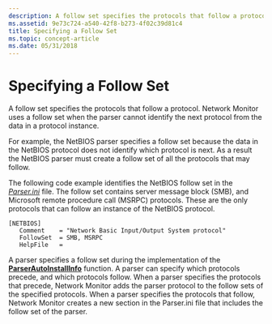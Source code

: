 ```yaml
---
description: A follow set specifies the protocols that follow a protocol. Network Monitor uses a follow set when the parser cannot identify the next protocol from the data in a protocol instance.
ms.assetid: 9e73c724-a540-42f8-b273-4f02c39d81c4
title: Specifying a Follow Set
ms.topic: concept-article
ms.date: 05/31/2018
---
```


# Specifying a Follow Set

A follow set specifies the protocols that follow a protocol. Network Monitor uses a follow set when the parser cannot identify the next protocol from the data in a protocol instance.

For example, the NetBIOS parser specifies a follow set because the data in the NetBIOS protocol does not identify which protocol is next. As a result the NetBIOS parser must create a follow set of all the protocols that may follow.

The following code example identifies the NetBIOS follow set in the [*Parser.ini*](p.md) file. The follow set contains server message block (SMB), and Microsoft remote procedure call (MSRPC) protocols. These are the only protocols that can follow an instance of the NetBIOS protocol.

``` syntax
[NETBIOS]
   Comment    = "Network Basic Input/Output System protocol"
   FollowSet  = SMB, MSRPC
   HelpFile   =
```

A parser specifies a follow set during the implementation of the [**ParserAutoInstallInfo**](parserautoinstallinfo.md) function. A parser can specify which protocols precede, and which protocols follow. When a parser specifies the protocols that precede, Network Monitor adds the parser protocol to the follow sets of the specified protocols. When a parser specifies the protocols that follow, Network Monitor creates a new section in the Parser.ini file that includes the follow set of the parser.

 

 



